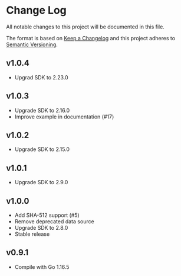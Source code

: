 # Change Log
All notable changes to this project will be documented in this file.

The format is based on [Keep a Changelog](http://keepachangelog.com/)
and this project adheres to [Semantic Versioning](http://semver.org/).

## v1.0.4

- Upgrad SDK to 2.23.0

## v1.0.3

- Upgrade SDK to 2.16.0
- Improve example in documentation (#17)

## v1.0.2

- Upgrade SDK to 2.15.0

## v1.0.1

- Upgrade SDK to 2.9.0

## v1.0.0

- Add SHA-512 support (#5)
- Remove deprecated data source
- Upgrade SDK to 2.8.0
- Stable release

## v0.9.1

- Compile with Go 1.16.5
